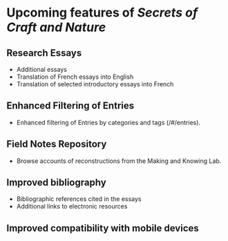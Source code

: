 # Upcoming features of _Secrets of Craft and Nature_

## Research Essays
* Additional essays
* Translation of French essays into English
* Translation of selected introductory essays into French

## Enhanced Filtering of Entries
* Enhanced filtering of Entries by categories and tags (/#/entries).

## Field Notes Repository
* Browse accounts of reconstructions from the Making and Knowing Lab.

## Improved bibliography
* Bibliographic references cited in the essays
* Additional links to electronic resources

## Improved compatibility with mobile devices 
